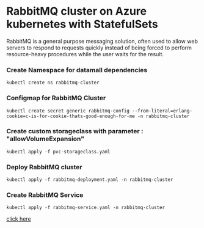 # RabbitMQ cluster on Azure kubernetes with StatefulSets

RabbitMQ is a general purpose messaging solution, often used to allow web servers to respond to requests quickly instead of being forced to perform resource-heavy procedures while the user waits for the result.

### Create Namespace for datamall dependencies
```
kubectl create ns rabbitmq-cluster
```

### Configmap for RabbitMQ Cluster
```
kubectl create secret generic rabbitmq-config --from-literal=erlang-cookie=c-is-for-cookie-thats-good-enough-for-me -n rabbitmq-cluster
```

### Create custom storageclass with parameter : "allowVolumeExpansion"
```
kubectl apply -f pvc-storageclass.yaml
```

### Deploy RabbitMQ cluster
```
kubectl apply -f rabbitmq-deployment.yaml -n rabbitmq-cluster
```

### Create RabbitMQ Service
```
kubectl apply -f rabbitmq-service.yaml -n rabbitmq-cluster
```

[click here](https://wesmorgan.svbtle.com/rabbitmq-cluster-on-kubernetes-with-statefulsets)


